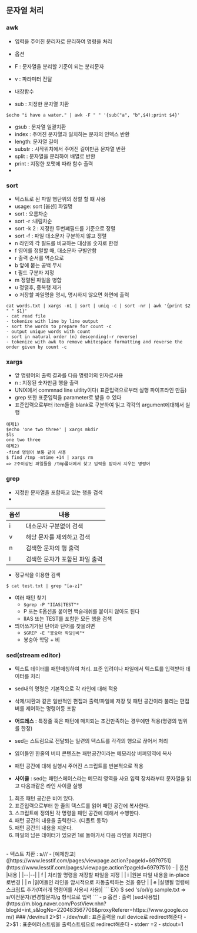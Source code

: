 ﻿## 문자열 처리  
  
### awk  
- 입력을 주어진 분리자로 분리하여 명령을 처리  
  
- 옵션  
- F : 문자열을 분리할 기준이 되는 분리문자  
- v : 파라미터 전달  
  
- 내장함수  
- sub : 지정한 문자열 치환  
```  
$echo "i have a water." | awk -F " " '{sub("a", "b",$4);print $4}'  
```  
- gsub : 문자열 일괄치환  
- index : 주어진 문자열과 일치하는 문자의 인덱스 반환  
- length: 문자열 길이  
- substr : 시작위치에서 주어진 길이만큼 문자열 반환  
- split : 문자열을 분리하여 배열로 반환  
- print : 지정한 포맷에 따라 함수 출력  
-  
### sort  
- 텍스트로 된 파일 행단위의 정렬 할 떄 사용  
- usage: sort [옵션] 파일명  
- sort : 오름차순  
- sort -r :내림차순  
- sort -k 2 : 지정한 두번쨰필드를 기준으로 정렬  
- sort -f : 파일 대소문자 구분하지 않고 정렬  
- n 라인의 각 필드를 비교하는 대상을 숫자로 한정  
- f 영어를 정렬할 때, 대소문자 구별안함  
- r 출력 순서를 역순으로  
- b 앞에 붙는 공백 무시  
- t 필드 구분자 지정  
- m 정렬된 파일을 병합  
- u 정렬후, 중복행 제거  
- o 저장할 파일명을 명시, 명시하지 않으면 화면에 출력  
```  
cat words.txt | xargs -n1 | sort | uniq -c | sort -nr | awk '{print $2 " " $1}'  
- cat read file  
- tokenize with line by line output  
- sort the words to prepare for count -c  
- output unique words with count  
- sort in natural order (n) descending(-r reverse)  
- tokenize with awk to remove whitespace formatting and reverse the order given by count -c  
```  
  
### xargs  
- 앞 명령어의 출력 결과를 다음 명령어의 인자로사용  
- n : 지정된 숫자만큼 행을 출력  
- UNIX에서 commnad line uitlity이다( 표준입력으로부터 실행 파이프라인 만듬)
- grep 또한 표준입력을 parameter로 받을 수 있다
- 표준입력으로부터 item들을 blank로 구분하여 읽고  각각의 argument에대해서 실행
```
예제1)
$echo 'one two three' | xargs mkdir 
$ls
one two three
예제2)
-find 명령어 보통 같이 사용
$ find /tmp -mtime +14 | xargs rm
=> 2주이상된 파일들을 /tmp폴더에서 찾고 입력을 받아서 지우는 명령어
```
  
### grep  
- 지정한 문자열을 포함하고 있는 행을 검색  
-  
| 옵션 | 내용 |  
|-- | --|  
| i | 대소문자 구분없이 검색 |  
| v| 해당 문자를 제외하고 검색 |  
| n | 검색한 문자의 행 출력 |  
| l | 검색한 문자가 포함된 파일 출력 |  
- 정규식을 이용한 검색  
```  
$ cat test.txt | grep "[a-z]"  
```  
- 여러 패턴 찾기
	- ```$grep -P "IIAS|TEST"*```
	- P 또는 E옵션을 붙이면 백슬래쉬를 붙이지 않아도 된다
	- IIAS 또는 TEST를 포함한 모든 행을 검색
-  띄어쓰기가된 단어와 단어를 찾을려면
 	- ```$GREP -E "봉숭아 학당|비"*```
	- 봉숭아 학당 + 비 


### sed(stream editor)  
- 텍스트 데이터를 패턴매칭하여 처리. 표준 입려이나 파일에서 텍스트를 입력받아 데이터를 처리  
- sed내의 명령은 기본적으로 각 라인에 대해 적용  
- 삭제/치환과 같은 일반적인 편집과 출력/파일에 저장 및 패턴 공간이라 불리는 편집버를 제어하는 명령어등 포함  
- **어드레스** : 특정줄 혹은 패턴에 매치되는 조건만족하는 경우에만 적용(명령의 범위를 한정)  
- sed는 스트림으로 전달되는 일련의 텍스트를 각각의 행으로 끊어서 처리  
- 읽어들인 한줄의 버퍼 콘텐츠는 패턴공간이라는 메모리상 버퍼영역에 복사  
- 패턴 공간에 대해 실행시 주어진 스크립트를 반본적으로 적용  
  
- **사이클** : sed는 패턴스페이스라는 메모리 영역을 사요 입력 장치라부터 문자열을 읽고 다음과같은 라인 사이클 실행  
1. 최초 패턴 공간은 비어 있다.  
2. 표준입력으로부터 한 줄의 텍스트를 읽어 패턴 공간에 복사한다.  
3. 스크립트에 정의된 각 명령을 패턴 공간에 대해서 수행한다.  
4. 패턴 공간의 내용을 출력한다. (디폴트 동작)  
5. 패턴 공간의 내용을 지운다.  
6. 파일의 남은 데이터가 있으면 1로 돌아가서 다음 라인을 처리한다  
<br/>  
- 텍스트 치환 : s///  
- [예제참고]([https://www.lesstif.com/pages/viewpage.action?pageId=6979751](https://www.lesstif.com/pages/viewpage.action?pageId=6979751))  
-  
| 옵션 |내용 |  
|--|--|  
| f | 처리할 명령을 저장할 파일을 지정 |  
| i |원본 파일 내용을 in-place로변경 |  
| n |읽어들인 라인을 암시적으로 자동출력하는 것을 중단 |  
| e |실행될 명령에 스크립트 추가(여러개 명령어를 사용시 사용)|  
```  
EX)  
$ sed 's/o/l/g sample.txt  
=> s/이전문자/변경할문자/g 형식으로 입력  
```  
  - p 옵션 : 출력
   [sed사용법](https://m.blog.naver.com/PostView.nhn?blogId=int_s&logNo=220483567708&proxyReferer=https://www.google.com/)
### /dev/null 2>$1  
- /dev/null : 표준출력을 null device로 redirect해준다  
- 2>$1 : 표준에러스트림을 출력스트림으로 redirect해준다  
- stderr =2  
- stdout=1

